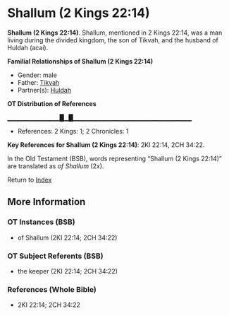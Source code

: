 # Shallum (2 Kings 22:14)
**Shallum (2 Kings 22:14)**. 
Shallum, mentioned in 2 Kings 22:14, was a man living during the divided kingdom, the son of Tikvah, and the husband of Huldah (acai). 




**Familial Relationships of Shallum (2 Kings 22:14)**


* Gender: male
* Father: [Tikvah](Tikvah.md)
* Partner(s): [Huldah](Huldah.md)


**OT Distribution of References**

▁▁▁▁▁▁▁▁▁▁▁█▁█▁▁▁▁▁▁▁▁▁▁▁▁▁▁▁▁▁▁▁▁▁▁▁▁▁
* References: 2 Kings: 1; 2 Chronicles: 1



**Key References for Shallum (2 Kings 22:14)**: 
2KI 22:14, 2CH 34:22. 


In the Old Testament (BSB), words representing “Shallum (2 Kings 22:14)” are translated as 
*of Shallum* (2x). 




Return to [Index](00-Index.md)

## More Information

### OT Instances (BSB)

* of Shallum (2KI 22:14; 2CH 34:22)



### OT Subject Referents (BSB)

* the keeper (2KI 22:14; 2CH 34:22)



### References (Whole Bible)

* 2KI 22:14; 2CH 34:22



